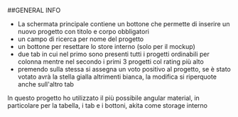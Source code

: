 ##GENERAL INFO

- La schermata principale contiene un bottone che permette di  inserire un nuovo progetto con titolo e corpo obbligatori
- un campo di ricerca per nome del progetto
- un bottone per resettare lo store interno (solo per il mockup)
- due tab in cui nel primo sono presenti tutti i progetti ordinabili per colonna mentre nel secondo i primi 3 progetti col rating più alto
- premendo sulla stessa si assegna un voto positivo al progetto, se è stato votato avrà la stella gialla altrimenti bianca, la modifica si riperquote anche sull'altro tab

In questo progetto ho utilizzato il più possibile angular material, in particolare per la tabella, i tab e i bottoni, akita come storage interno 
